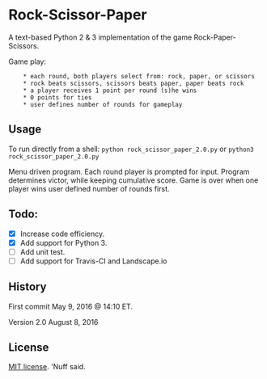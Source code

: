 # Rock-Scissor-Paper 
A text-based Python 2 & 3 implementation of the game Rock-Paper-Scissors.

Game play:
 
        * each round, both players select from: rock, paper, or scissors 
        * rock beats scissors, scissors beats paper, paper beats rock 
        * a player receives 1 point per round (s)he wins
        * 0 points for ties 
        * user defines number of rounds for gameplay 

## Usage 
To run directly from a shell: 
`python rock_scissor_paper_2.0.py` or `python3 rock_scissor_paper_2.0.py` 

Menu driven program. Each round player is prompted for input. Program determines victor, while keeping cumulative score. Game is over when one player wins user defined number of rounds first.    

## Todo: 
- [x] Increase code efficiency. 
- [x] Add support for Python 3.  
- [ ] Add unit test. 
- [ ] Add support for Travis-CI and Landscape.io 

## History 
First commit May 9, 2016 @ 14:10 ET. 

Version 2.0 August 8, 2016 

## License 
[MIT license](https://opensource.org/licenses/MIT). 'Nuff said. 
